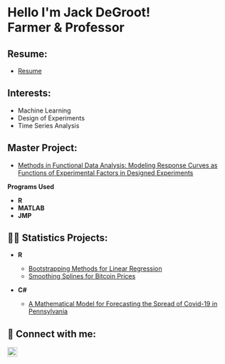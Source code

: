 <h1>Hello I'm Jack DeGroot! 
 <br/>Farmer & Professor</a></h1>

 <h2>Resume:</h2>
 
 - [Resume](https://github.com/JackDeGroot/Resume)

 <h2>Interests:</h2>

- Machine Learning
- Design of Experiments
- Time Series Analysis 

<h2> Master Project:</h2>

- [Methods in Functional Data Analysis: Modeling Response Curves as Functions of Experimental Factors in Designed Experiments](https://github.com/JackDeGroot/Methods-in-Functional-Data-Analysis)

 <b>Programs Used</b>
 - <b>R</b>
 - <b>MATLAB</b>
 - <b>JMP</b>

<h2>👨‍💻 Statistics Projects:</h2>

- <b>R</b>
  - [Bootstrapping Methods for Linear Regression](https://github.com/JackDeGroot/Bootstrapping-Methods-for-Linear-Regression-Simulations)
  - [Smoothing Splines for Bitcoin Prices](https://github.com/JackDeGroot/Smoothing-Splines-for-Bitcoin-Prices)
  
- <b>C#</b>
  - [A Mathematical Model for Forecasting the Spread of Covid-19 in Pennsylvania](https://github.com/JackDeGroot/A-Mathematical-Model-for-Forecasting-the-Spread-of-Covid-19-in-Pennsylvania)
  
<h2> 🤳 Connect with me:</h2>

[<img align="left" alt="JoshMadakor | LinkedIn" width="22px" src="https://cdn.jsdelivr.net/npm/simple-icons@v3/icons/linkedin.svg" />][linkedin]


[linkedin]: https://www.linkedin.com/in/jack-degroot-11b0b5143/

<!--
